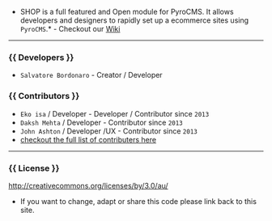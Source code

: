 * SHOP is a full featured and Open module for PyroCMS. It allows developers and designers to rapidly set up a ecommerce sites using `PyroCMS`.*  - Checkout our [Wiki](https://bitbucket.org/pyromaniac/shop-for-pyrocms/wiki/)


**********

### {{ Developers }}
* `Salvatore Bordonaro` - Creator / Developer

### {{ Contributors }} 
* `Eko isa` / Developer - Developer / Contributor since `2013`
* `Daksh Mehta` / Developer - Contributor since `2013`
* `John Ashton` / Developer /UX  - Contributor since `2013`
* [checkout the full list of contributers here](https://bitbucket.org/pyromaniac/shop-for-pyrocms/wiki/The_Team)


**********

### {{ License }}

http://creativecommons.org/licenses/by/3.0/au/

* If you want to change, adapt or share this code please link back to this site.
